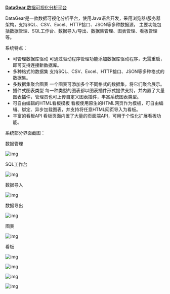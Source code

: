 [**DataGear** 数据可视化分析平台](https://www.oschina.net/p/datagear)

DataGear是一款数据可视化分析平台，使用Java语言开发，采用浏览器/服务器架构，支持SQL、CSV、Excel、HTTP接口、JSON等多种数据源， 主要功能包括数据管理、SQL工作台、数据导入/导出、数据集管理、图表管理、看板管理等。

系统特点：

- 可管理数据库驱动
  可通过驱动程序管理功能添加数据库驱动程序，无需重启，即可支持连接新数据库。
- 多种格式的数据集
  支持SQL、CSV、Excel、HTTP接口、JSON等多种格式的数据集。
- 多数据集聚合图表
  一个图表可添加多个不同格式的数据集，将它们聚合展示。
- 插件式图表类型
  每一种类型的图表都以图表插件形式提供支持，并内置了大量图表插件，管理员也可上传自定义图表插件，丰富系统图表类型。
- 可自由编辑的HTML看板模板
  看板使用原生的HTML网页作为模板，可自由编辑、绑定、异步加载图表，并支持将任意HTML网页导入为看板。
- 丰富的看板API
  看板页面内置了大量的页面端API，可用于个性化扩展看板功能。

系统部分界面截图：

数据管理

![img](https://static.oschina.net/uploads/img/202007/17100707_QhEA.png)

SQL工作台

![img](https://static.oschina.net/uploads/img/202007/17100708_lDat.png)

数据导入

![img](https://static.oschina.net/uploads/img/202007/17100708_6RTz.png)

数据导出

![img](https://static.oschina.net/uploads/img/202007/17100708_DCEY.png)

图表

![img](https://static.oschina.net/uploads/img/202007/17100708_4pXF.png)

看板

![img](https://static.oschina.net/uploads/img/202007/17100711_8NvP.png)

![img](https://static.oschina.net/uploads/img/202007/17100711_VdTf.png)

![img](https://oscimg.oschina.net/oscnet/up-b4f9481659669cf3e09a5176dd207121597.gif)

![img](https://oscimg.oschina.net/oscnet/up-3c5aea5b34b90a6eda1935ba75580164adc.gif)
